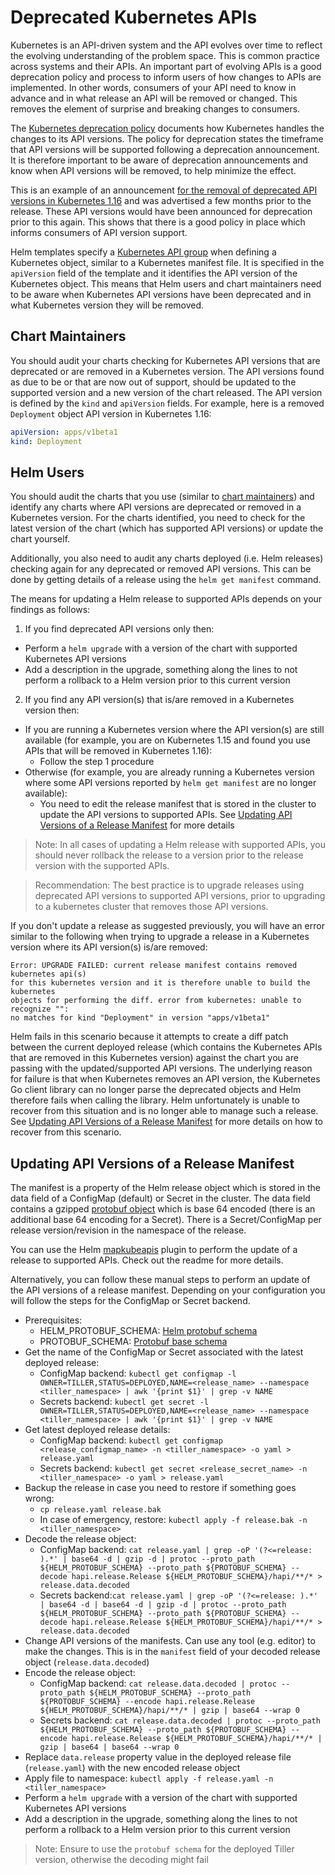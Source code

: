 # Deprecated Kubernetes APIs

Kubernetes is an API-driven system and the API evolves over time to reflect
the evolving understanding of the problem space. This is common practice
across systems and their APIs. An important part of evolving APIs is a good
deprecation policy and process to inform users of how changes to APIs are
implemented. In other words, consumers of your API need to know in advance and
in what release an API will be removed or changed. This removes the element of
surprise and breaking changes to consumers.

The [Kubernetes deprecation policy](https://kubernetes.io/docs/reference/using-api/deprecation-policy/)
documents how Kubernetes handles the changes to its API versions. The policy
for deprecation states the timeframe that API versions will be supported following
a deprecation announcement. It is therefore important to be aware of deprecation
announcements and know when API versions will be removed, to help minimize the
effect.

This is an example of an announcement [for the removal of deprecated API versions in Kubernetes 1.16](https://kubernetes.io/blog/2019/07/18/api-deprecations-in-1-16/)
and was advertised a few months prior to the release. These API versions would
have been announced for deprecation prior to this again. This shows that there
is a good policy in place which informs consumers of API version support. 

Helm templates specify a [Kubernetes API group](https://kubernetes.io/docs/concepts/overview/kubernetes-api/#api-groups)
when defining a Kubernetes object, similar to a Kubernetes manifest file. It is
specified in the `apiVersion` field of the template and it identifies the API
version of the Kubernetes object. This means that Helm users and chart maintainers
need to be aware when Kubernetes API versions have been deprecated and in what
Kubernetes version they will be removed.

## Chart Maintainers

You should audit your charts checking for Kubernetes API versions that are
deprecated or are removed in a Kubernetes version. The API versions found as
due to be or that are now out of support, should be updated to the supported
version and a new version of the chart released. The API version is defined by
the `kind` and `apiVersion` fields. For example, here is a removed `Deployment`
object API version in Kubernetes 1.16:

```yaml
apiVersion: apps/v1beta1
kind: Deployment
```

## Helm Users

You should audit the charts that you use (similar to [chart maintainers](#chart-maintainers))
and identify any charts where API versions are deprecated or removed in a
Kubernetes version. For the charts identified, you need to check for the latest
version of the chart (which has supported API versions) or update the chart
yourself.

Additionally, you also need to audit any charts deployed (i.e. Helm releases)
checking again for any deprecated or removed API versions. This can be done by
getting details of a release using the `helm get manifest` command.

The means for updating a Helm release to supported APIs depends on your findings
as follows:

1. If you find deprecated API versions only then:
  - Perform a `helm upgrade` with a version of the chart with supported Kubernetes
  API versions
  - Add a description in the upgrade, something along the lines to not perform a
  rollback to a Helm version prior to this current version
2.  If you find any API version(s) that is/are removed in a Kubernetes version
then:
  - If you are running a Kubernetes version where the API version(s) are still
  available (for example, you are on Kubernetes 1.15 and found you use APIs that
  will be removed in Kubernetes 1.16):
    - Follow the step 1 procedure
  - Otherwise (for example, you are already running a Kubernetes version where
  some API versions reported by `helm get manifest` are no longer available):
    - You need to edit the release manifest that is stored in the cluster to
    update the API versions to supported APIs. See
    [Updating API Versions of a Release Manifest](#updating-api-versions-of-a-release-manifest)
    for more details

> Note: In all cases of updating a Helm release with supported APIs, you should
never rollback the release to a version prior to the release version with the
supported APIs.

> Recommendation: The best practice is to upgrade releases using deprecated API
versions to supported API versions, prior to upgrading to a kubernetes cluster
that removes those API versions. 

If you don't update a release as suggested previously, you will have an error
similar to the following when trying to upgrade a release in a Kubernetes version
where its API version(s) is/are removed:

```
Error: UPGRADE FAILED: current release manifest contains removed kubernetes api(s)
for this kubernetes version and it is therefore unable to build the kubernetes
objects for performing the diff. error from kubernetes: unable to recognize "":
no matches for kind "Deployment" in version "apps/v1beta1"
```

Helm fails in this scenario because it attempts to create a diff patch between
the current deployed release (which contains the Kubernetes APIs that are removed
in this Kubernetes version) against the chart you are passing with the
updated/supported API versions. The underlying reason for failure is that when
Kubernetes removes an API version, the Kubernetes Go client library can no longer
parse the deprecated objects and Helm therefore fails when calling the library.
Helm unfortunately is unable to recover from this situation and is no longer able
to manage such a release.
See [Updating API Versions of a Release Manifest](#updating-api-versions-of-a-release-manifest)
for more details on how to recover from this scenario.

## Updating API Versions of a Release Manifest

The manifest is a property of the Helm release object which is stored in the data
field of a ConfigMap (default) or Secret in the cluster. The data field contains
a gzipped [protobuf object](developers#grpc-and-protobuf) which is base 64
encoded (there is an additional base 64 encoding for a Secret). There is
a Secret/ConfigMap per release version/revision in the namespace of the release.

You can use the Helm [mapkubeapis](https://github.com/hickeyma/helm-mapkubeapis)
plugin to perform the update of a release to supported APIs. Check out the
readme for more details.

Alternatively, you can follow these manual steps to perform an update of the API
versions of a release manifest. Depending on your configuration you will follow
the steps for the ConfigMap or Secret backend.

- Prerequisites:
  - HELM_PROTOBUF_SCHEMA: [Helm protobuf schema](https://github.com/helm/helm/tree/dev-v2/_proto)
  - PROTOBUF_SCHEMA: [Protobuf base schema](https://github.com/protocolbuffers/protobuf/tree/master/src) 
- Get the name of the ConfigMap or Secret associated with the latest deployed release:
  - ConfigMap backend: `kubectl get configmap -l OWNER=TILLER,STATUS=DEPLOYED,NAME=<release_name> --namespace <tiller_namespace> | awk '{print $1}' | grep -v NAME`
  - Secrets backend: `kubectl get secret -l OWNER=TILLER,STATUS=DEPLOYED,NAME=<release_name> --namespace <tiller_namespace> | awk '{print $1}' | grep -v NAME`
- Get latest deployed release details:
  - ConfigMap backend: `kubectl get configmap <release_configmap_name> -n <tiller_namespace> -o yaml > release.yaml`
  - Secrets backend: `kubectl get secret <release_secret_name> -n <tiller_namespace> -o yaml > release.yaml`
- Backup the release in case you need to restore if something goes wrong:
  - `cp release.yaml release.bak`
  - In case of emergency, restore: `kubectl apply -f release.bak -n <tiller_namespace>`
- Decode the release object: 
  - ConfigMap backend: `cat release.yaml | grep -oP '(?<=release: ).*' | base64 -d | gzip -d | protoc --proto_path ${HELM_PROTOBUF_SCHEMA} --proto_path ${PROTOBUF_SCHEMA} --decode hapi.release.Release ${HELM_PROTOBUF_SCHEMA}/hapi/**/* > release.data.decoded`
  - Secrets backend:`cat release.yaml | grep -oP '(?<=release: ).*' | base64 -d | base64 -d | gzip -d | protoc --proto_path ${HELM_PROTOBUF_SCHEMA} --proto_path ${PROTOBUF_SCHEMA} --decode hapi.release.Release ${HELM_PROTOBUF_SCHEMA}/hapi/**/* > release.data.decoded`
- Change API versions of the manifests. Can use any tool (e.g. editor) to make
the changes. This is in the `manifest` field of your decoded release
object (`release.data.decoded`)
- Encode the release object:
  - ConfigMap backend: `cat release.data.decoded | protoc --proto_path ${HELM_PROTOBUF_SCHEMA} --proto_path ${PROTOBUF_SCHEMA} --encode hapi.release.Release ${HELM_PROTOBUF_SCHEMA}/hapi/**/* | gzip | base64 --wrap 0`
  - Secrets backend: `cat release.data.decoded | protoc --proto_path ${HELM_PROTOBUF_SCHEMA} --proto_path ${PROTOBUF_SCHEMA} --encode hapi.release.Release ${HELM_PROTOBUF_SCHEMA}/hapi/**/* | gzip | base64 | base64 --wrap 0`
- Replace `data.release` property value in the deployed release file (`release.yaml`)
with the new encoded release object
- Apply file to namespace: `kubectl apply -f release.yaml -n <tiller_namespace>`
- Perform a `helm upgrade` with a version of the chart with supported Kubernetes
API versions
- Add a description in the upgrade, something along the lines to not perform a
rollback to a Helm version prior to this current version

> Note: Ensure to use the `protobuf schema` for the deployed Tiller version, otherwise the decoding might fail
